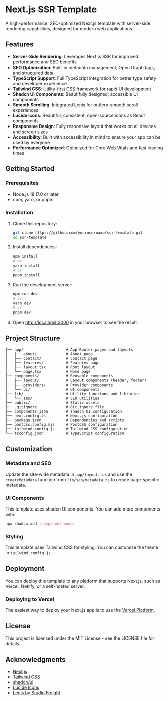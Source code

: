 # Next.js SSR Template

A high-performance, SEO-optimized Next.js template with server-side rendering capabilities, designed for modern web applications.

## Features

- **Server-Side Rendering**: Leverages Next.js SSR for improved performance and SEO benefits
- **SEO Optimization**: Built-in metadata management, Open Graph tags, and structured data
- **TypeScript Support**: Full TypeScript integration for better type safety and developer experience
- **Tailwind CSS**: Utility-first CSS framework for rapid UI development
- **Shadcn UI Components**: Beautifully designed, accessible UI components
- **Smooth Scrolling**: Integrated Lenis for buttery-smooth scroll experiences
- **Lucide Icons**: Beautiful, consistent, open-source icons as React components
- **Responsive Design**: Fully responsive layout that works on all devices and screen sizes
- **Accessibility**: Built with accessibility in mind to ensure your app can be used by everyone
- **Performance Optimized**: Optimized for Core Web Vitals and fast loading times

## Getting Started

### Prerequisites

- Node.js 18.17.0 or later
- npm, yarn, or pnpm

### Installation

1. Clone this repository:
   ```bash
   git clone https://github.com/yourusername/ssr-template.git
   cd ssr-template
   ```

2. Install dependencies:
   ```bash
   npm install
   # or
   yarn install
   # or
   pnpm install
   ```

3. Run the development server:
   ```bash
   npm run dev
   # or
   yarn dev
   # or
   pnpm dev
   ```

4. Open [http://localhost:3000](http://localhost:3000) in your browser to see the result.

## Project Structure

```
├── app/                   # App Router pages and layouts
│   ├── about/             # About page
│   ├── contact/           # Contact page
│   ├── features/          # Features page
│   ├── layout.tsx         # Root layout
│   └── page.tsx           # Home page
├── components/            # Reusable components
│   ├── layout/            # Layout components (header, footer)
│   ├── providers/         # Provider components
│   └── ui/                # UI components
├── lib/                   # Utility functions and libraries
│   └── seo/               # SEO utilities
├── public/                # Static assets
├── .gitignore             # Git ignore file
├── components.json        # shadcn UI configuration
├── next.config.ts         # Next.js configuration
├── package.json           # Dependencies and scripts
├── postcss.config.mjs     # PostCSS configuration
├── tailwind.config.js     # Tailwind CSS configuration
└── tsconfig.json          # TypeScript configuration
```

## Customization

### Metadata and SEO

Update the site-wide metadata in `app/layout.tsx` and use the `createMetadata` function from `lib/seo/metadata.ts` to create page-specific metadata.

### UI Components

This template uses shadcn UI components. You can add more components with:

```bash
npx shadcn add [component-name]
```

### Styling

This template uses Tailwind CSS for styling. You can customize the theme in `tailwind.config.js`.

## Deployment

You can deploy this template to any platform that supports Next.js, such as Vercel, Netlify, or a self-hosted server.

### Deploying to Vercel

The easiest way to deploy your Next.js app is to use the [Vercel Platform](https://vercel.com/).

## License

This project is licensed under the MIT License - see the LICENSE file for details.

## Acknowledgments

- [Next.js](https://nextjs.org/)
- [Tailwind CSS](https://tailwindcss.com/)
- [shadcn/ui](https://ui.shadcn.com/)
- [Lucide Icons](https://lucide.dev/)
- [Lenis by Studio Freight](https://lenis.studiofreight.com/)
